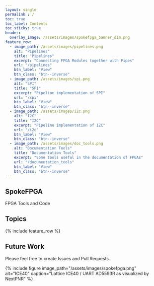 ```yaml
---
layout: single
permalink : /
toc: true
toc_label: Contents
toc_sticky: true
header:
  overlay_image: /assets/images/spokefpga_banner_dim.png
feature_row:
  - image_path: /assets/images/pipelines.png
    alt: "Pipelines"
    title: "Pipelines"
    excerpt: "Connecting FPGA Modules together with Pipes"
    url: "/pipelines"
    btn_label: "View"
    btn_class: "btn--inverse"
  - image_path: /assets/images/spi.png
    alt: "SPI"
    title: "SPI"
    excerpt: "Pipeline implementation of SPI"
    url: "/spi"
    btn_label: "View"
    btn_class: "btn--inverse"
  - image_path: /assets/images/i2c.png
    alt: "I2C"
    title: "I2C"
    excerpt: "Pipeline implementation of I2C"
    url: "/i2c"
    btn_label: "View"
    btn_class: "btn--inverse"
  - image_path: /assets/images/doc_tools.png
    alt: "Documentation Tools"
    title: "Documentation Tools"
    excerpt: "Some tools useful in the documentation of FPGAs"
    url: "/documentation_tools"
    btn_label: "View"
    btn_class: "btn--inverse"
---
```


## SpokeFPGA

FPGA Tools and Code

## Topics

{% include feature_row %}

## Future Work

Please feel free to create Issues and Pull Requests.

{% include figure image_path="/assets/images/spokefpga.png" alt="ICE40" caption="Lattice ICE40 / UART AD5593R as visualized by NextPNR" %}

